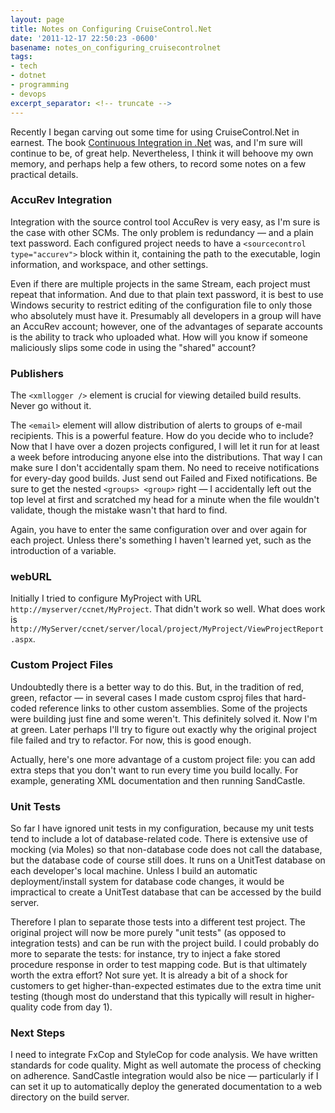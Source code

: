 ```yaml
---
layout: page
title: Notes on Configuring CruiseControl.Net
date: '2011-12-17 22:50:23 -0600'
basename: notes_on_configuring_cruisecontrolnet
tags:
- tech
- dotnet
- programming
- devops
excerpt_separator: <!-- truncate -->
---
```


Recently I began carving out some time for using CruiseControl.Net in earnest.
The book <a href="http://www.manning.com/kawalerowicz/">Continuous Integration
in .Net</a> was, and I'm sure will continue to be, of great help. Nevertheless,
I think it will behoove my own memory, and perhaps help a few others, to record
some notes on a few practical details.

<!-- truncate -->

### AccuRev Integration

Integration with the source control tool AccuRev is very easy, as I'm sure is
the case with other SCMs. The only problem is redundancy &mdash; and a plain
text password. Each configured project needs to have a `<sourcecontrol
type="accurev">` block within it, containing the path to the executable,
login information, and workspace, and other settings.

Even if there are multiple projects in the same Stream, each project must repeat
that information. And due to that plain text password, it is best to use Windows
security to restrict editing of the configuration file to only those who
absolutely must have it. Presumably all developers in a group will have an
AccuRev account; however, one of the advantages of separate accounts is the
ability to track who uploaded what. How will you know if someone maliciously
slips some code in using the "shared" account?

### Publishers

The `<xmllogger />` element is crucial for viewing detailed build results. Never go without it.

The `<email>` element will allow distribution of alerts to groups of e-mail
recipients. This is a powerful feature. How do you decide who to include? Now
that I have over a dozen projects configured, I will let it run for at least a
week before introducing anyone else into the distributions. That way I can make
sure I don't accidentally spam them. No need to receive notifications for
every-day good builds. Just send out Failed and Fixed notifications. Be sure to
get the nested `<groups> <group>` right &mdash; I accidentally left out the top
level at first and scratched my head for a minute when the file wouldn't
validate, though the mistake wasn't that hard to find.

Again, you have to enter the same configuration over and over again for each
project. Unless there's something I haven't learned yet, such as the
introduction of a variable.

### webURL

Initially I tried to configure MyProject with URL
`http://myserver/ccnet/MyProject`. That didn't work so well. What does work is
`http://MyServer/ccnet/server/local/project/MyProject/ViewProjectReport.aspx`.

### Custom Project Files

Undoubtedly there is a better way to do this. But, in the tradition of red,
green, refactor &mdash; in several cases I made custom csproj files that
hard-coded reference links to other custom assemblies. Some of the projects were
building just fine and some weren't. This definitely solved it. Now I'm at
green. Later perhaps I'll try to figure out exactly why the original project
file failed and try to refactor. For now, this is good enough.

Actually, here's one more advantage of a custom project file: you can add extra
steps that you don't want to run every time you build locally. For example,
generating XML documentation and then running SandCastle.

### Unit Tests

So far I have ignored unit tests in my configuration, because my unit tests tend
to include a lot of database-related code. There is extensive use of mocking
(via Moles) so that non-database code does not call the database, but the
database code of course still does. It runs on a UnitTest database on each
developer's local machine. Unless I build an automatic deployment/install system
for database code changes, it would be impractical to create a UnitTest database
that can be accessed by the build server.

Therefore I plan to separate those tests into a different test project. The
original project will now be more purely "unit tests" (as opposed to integration
tests) and can be run with the project build. I could probably do more to
separate the tests: for instance, try to inject a fake stored procedure response
in order to test mapping code. But is that ultimately worth the extra effort?
Not sure yet. It is already a bit of a shock for customers to get
higher-than-expected estimates due to the extra time unit testing (though most
do understand that this typically will result in higher-quality code from day
1).

### Next Steps

I need to integrate FxCop and StyleCop for code analysis. We have written
standards for code quality. Might as well automate the process of checking on
adherence. SandCastle integration would also be nice &mdash; particularly if I
can set it up to automatically deploy the generated documentation to a web
directory on the build server.
